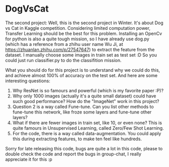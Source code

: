 # DogVsCat
The second project:
Well, this is the second project in Winter. It's about Dog vs Cat in Kaggle competition.
Considering limited computation power, Transfer Learning should be the best for this problem. Installing an OpenCv for python is also a quite tough mission, so I have already use dog.py (which has a reference from a zhihu user name Wu Ji, at https://zhuanlan.zhihu.com/p/27547647) to extract the feature from the dataset. I manually choose some images in train set as test set :D
So you could just run classifier.py to do the classifition mission.

What you should do for this project is to understand why we could do this, and achieve almost 100% of accuracy on the test set. And here are some interesting questions:
1. Why ResNet is so famours and powerful (which is my favorite paper :P)?
2. Why only 1000 images (actually it's a quite small dataset) could have such good performance? How do the "ImageNet" work in this project?
3. Question 2 is a way called Fune-tune. Can you list other methods to fune-tune this network, like froze some layers and fune-tune other layers?
4. What if there are fewer images in train set, like 10, or even none? This is quite famours in Unsupervised Learning, called Zero/Few Shot Learning.
5. For the code, there is a way called data-augmentation. You could apply this during extracting features, to make ten feel like hundreds.

Sorry for late releasing this code, bugs are quite a lot in this code, please to double check the code and report the bugs in group-chat, I really appreciate it for this :p
 
